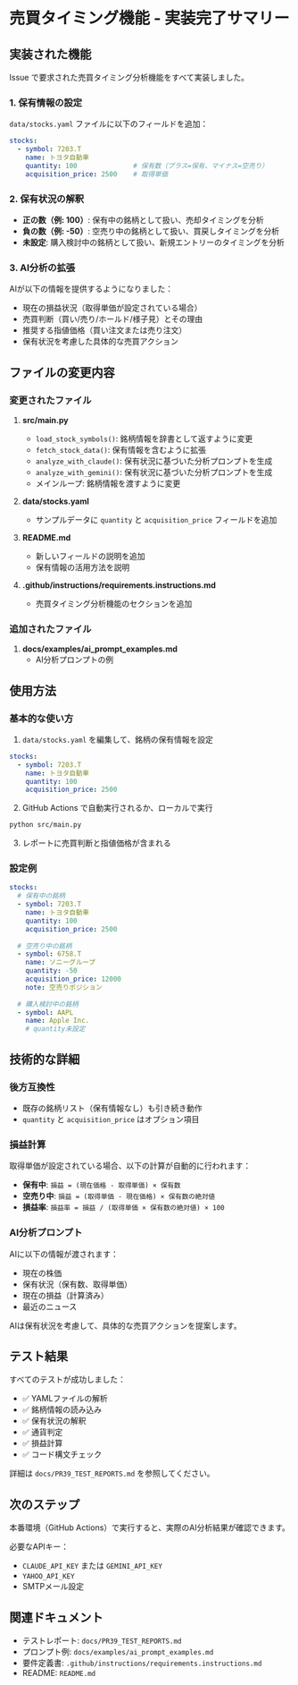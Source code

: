 # 売買タイミング機能 - 実装完了サマリー

## 実装された機能

Issue で要求された売買タイミング分析機能をすべて実装しました。

### 1. 保有情報の設定

`data/stocks.yaml` ファイルに以下のフィールドを追加：

```yaml
stocks:
  - symbol: 7203.T
    name: トヨタ自動車
    quantity: 100              # 保有数（プラス=保有、マイナス=空売り）
    acquisition_price: 2500    # 取得単価
```

### 2. 保有状況の解釈

- **正の数（例: 100）**: 保有中の銘柄として扱い、売却タイミングを分析
- **負の数（例: -50）**: 空売り中の銘柄として扱い、買戻しタイミングを分析
- **未設定**: 購入検討中の銘柄として扱い、新規エントリーのタイミングを分析

### 3. AI分析の拡張

AIが以下の情報を提供するようになりました：

- 現在の損益状況（取得単価が設定されている場合）
- 売買判断（買い/売り/ホールド/様子見）とその理由
- 推奨する指値価格（買い注文または売り注文）
- 保有状況を考慮した具体的な売買アクション

## ファイルの変更内容

### 変更されたファイル

1. **src/main.py**
   - `load_stock_symbols()`: 銘柄情報を辞書として返すように変更
   - `fetch_stock_data()`: 保有情報を含むように拡張
   - `analyze_with_claude()`: 保有状況に基づいた分析プロンプトを生成
   - `analyze_with_gemini()`: 保有状況に基づいた分析プロンプトを生成
   - メインループ: 銘柄情報を渡すように変更

2. **data/stocks.yaml**
   - サンプルデータに `quantity` と `acquisition_price` フィールドを追加

3. **README.md**
   - 新しいフィールドの説明を追加
   - 保有情報の活用方法を説明

4. **.github/instructions/requirements.instructions.md**
   - 売買タイミング分析機能のセクションを追加

### 追加されたファイル

1. **docs/examples/ai_prompt_examples.md**
   - AI分析プロンプトの例

## 使用方法

### 基本的な使い方

1. `data/stocks.yaml` を編集して、銘柄の保有情報を設定

```yaml
stocks:
  - symbol: 7203.T
    name: トヨタ自動車
    quantity: 100
    acquisition_price: 2500
```

2. GitHub Actions で自動実行されるか、ローカルで実行

```bash
python src/main.py
```

3. レポートに売買判断と指値価格が含まれる

### 設定例

```yaml
stocks:
  # 保有中の銘柄
  - symbol: 7203.T
    name: トヨタ自動車
    quantity: 100
    acquisition_price: 2500
  
  # 空売り中の銘柄
  - symbol: 6758.T
    name: ソニーグループ
    quantity: -50
    acquisition_price: 12000
    note: 空売りポジション
  
  # 購入検討中の銘柄
  - symbol: AAPL
    name: Apple Inc.
    # quantity未設定
```

## 技術的な詳細

### 後方互換性

- 既存の銘柄リスト（保有情報なし）も引き続き動作
- `quantity` と `acquisition_price` はオプション項目

### 損益計算

取得単価が設定されている場合、以下の計算が自動的に行われます：

- **保有中**: `損益 = (現在価格 - 取得単価) × 保有数`
- **空売り中**: `損益 = (取得単価 - 現在価格) × 保有数の絶対値`
- **損益率**: `損益率 = 損益 / (取得単価 × 保有数の絶対値) × 100`

### AI分析プロンプト

AIに以下の情報が渡されます：

- 現在の株価
- 保有状況（保有数、取得単価）
- 現在の損益（計算済み）
- 最近のニュース

AIは保有状況を考慮して、具体的な売買アクションを提案します。

## テスト結果

すべてのテストが成功しました：

- ✅ YAMLファイルの解析
- ✅ 銘柄情報の読み込み
- ✅ 保有状況の解釈
- ✅ 通貨判定
- ✅ 損益計算
- ✅ コード構文チェック

詳細は `docs/PR39_TEST_REPORTS.md` を参照してください。

## 次のステップ

本番環境（GitHub Actions）で実行すると、実際のAI分析結果が確認できます。

必要なAPIキー：
- `CLAUDE_API_KEY` または `GEMINI_API_KEY`
- `YAHOO_API_KEY`
- SMTPメール設定

## 関連ドキュメント

- テストレポート: `docs/PR39_TEST_REPORTS.md`
- プロンプト例: `docs/examples/ai_prompt_examples.md`
- 要件定義書: `.github/instructions/requirements.instructions.md`
- README: `README.md`
